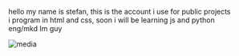 hello my name is stefan, this is the account i use for public projects <br>
i program in html and css, soon i will be learning js and python <br>
eng/mkd Im guy

![media](https://media1.tenor.com/m/z1nn6NuBAGsAAAAd/oneohtrix-point-never-opn.gif)
